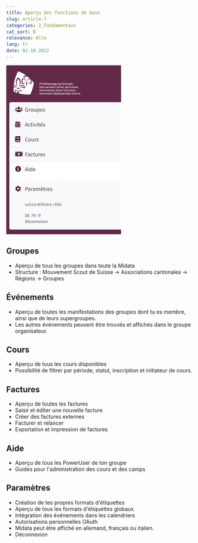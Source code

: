 ```yaml
---
title: Aperçu des fonctions de base
slug: article-7
categories: 2_Fondamentaux
cat_sort: B
relevance: Alle
lang: fr
date: 02.10.2022
---
```


![grundfunktionen](/images/basicfunctions/grundfunktionen_fr.jpg)

## Groupes
- Aperçu de tous les groupes dans toute la Midata
- Structure : Mouvement Scout de Suisse -> Associations cantonales -> Régions -> Groupes

## Événements 
- Aperçu de toutes les manifestations des groupes dont tu es membre, ainsi que de leurs supergroupes.
- Les autres événements peuvent être trouvés et affichés dans le groupe organisateur.

## Cours 
- Aperçu de tous les cours disponibles
- Possibilité de filtrer par période, statut, inscription et initiateur de cours.

## Factures 
- Aperçu de toutes les factures
- Saisir et éditer une nouvelle facture
- Créer des factures externes
- Facturer et relancer
- Exportation et impression de factures

## Aide 
- Aperçu de tous les PowerUser de ton groupe
- Guides pour l'administration des cours et des camps 

## Paramètres  
- Création de tes propres formats d'étiquettes
- Aperçu de tous les formats d'étiquettes globaux
- Intégration des événements dans les calendriers
- Autorisations personnelles OAuth
- Midata peut être affiché en allemand, français ou italien.
- Déconnexion
